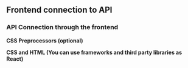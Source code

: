 ## Frontend connection to API

### API Connection through the frontend

**CSS Preprocessors (optional)**

**CSS and HTML (You can use frameworks and third party libraries as React)**
